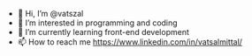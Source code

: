 - 👋 Hi, I’m @vatszal
- 👀 I’m interested in programming and coding
- 🌱 I’m currently learning front-end development
- 📫 How to reach me https://www.linkedin.com/in/vatsalmittal/

<!--- 💞️ I’m looking to collaborate on ...
vatszal/vatszal is a ✨ special ✨ repository because its `README.md` (this file) appears on your GitHub profile.
You can click the Preview link to take a look at your changes.
--->
